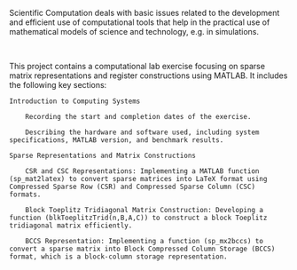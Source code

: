 Scientific Computation deals with basic issues related to the development and efficient use of computational tools that help in the practical use of mathematical models of science and technology, e.g. in simulations.  

<br>


This project contains a computational lab exercise focusing on sparse matrix representations and register constructions using MATLAB. It includes the following key sections:

    Introduction to Computing Systems

        Recording the start and completion dates of the exercise.

        Describing the hardware and software used, including system specifications, MATLAB version, and benchmark results.

    Sparse Representations and Matrix Constructions

        CSR and CSC Representations: Implementing a MATLAB function (sp_mat2latex) to convert sparse matrices into LaTeX format using Compressed Sparse Row (CSR) and Compressed Sparse Column (CSC) formats.

        Block Toeplitz Tridiagonal Matrix Construction: Developing a function (blkToeplitzTrid(n,B,A,C)) to construct a block Toeplitz tridiagonal matrix efficiently.

        BCCS Representation: Implementing a function (sp_mx2bccs) to convert a sparse matrix into Block Compressed Column Storage (BCCS) format, which is a block-column storage representation.
